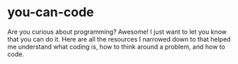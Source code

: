 # you-can-code
Are you curious about programming? Awesome! I just want to let you know that you can do it. Here are all the resources I narrowed down to that helped me understand what coding is, how to think around a problem, and how to code.
